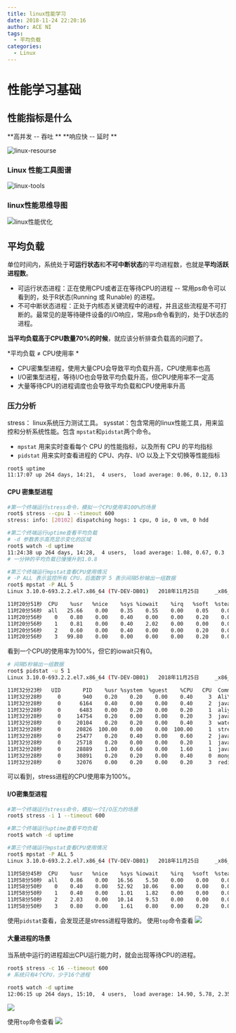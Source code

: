 ```yaml
---
title: linux性能学习
date: 2018-11-24 22:20:16
author: ACE NI
tags:
  - 平均负载
categories:
  - Linux
---
```

# 性能学习基础
## 性能指标是什么
**高并发  --  吞吐 **
**响应快 -- 延时 **

![linux-resourse](https://ws2.sinaimg.cn/large/006tNbRwgy1fxjk2tqyrbj30t70gjjsj.jpg)

<!-- more -->

### Linux 性能工具图谱
![linux-tools](https://ws2.sinaimg.cn/large/006tNbRwgy1fxjjf7g6wej316v0u01i5.jpg)

### linux性能思维导图
![linux性能优化](https://ws4.sinaimg.cn/large/006tNbRwgy1fxjjljbisfj30u02q7grl.jpg)

## 平均负载
单位时间内，系统处于**可运行状态**和**不可中断状态**的平均进程数，也就是**平均活跃进程数**。
- 可运行状态进程：正在使用CPU或者正在等待CPU的进程 -- 常用ps命令可以看到的，处于R状态(Running 或 Runable) 的进程。
- 不可中断状态进程：正处于内核态关键流程中的进程，并且这些流程是不可打断的。最常见的是等待硬件设备的I/O响应，常用ps命令看到的，处于D状态的进程。

**当平均负载高于CPU数量70%的时候**，就应该分析排查负载高的问题了。

*平均负载 ≠ CPU使用率 *
- CPU密集型进程，使用大量CPU会导致平均负载升高，CPU使用率也高
- I/O密集型进程，等待I/O也会导致平均负载升高，但CPU使用率不一定高
- 大量等待CPU的进程调度也会导致平均负载和CPU使用率升高

### 压力分析

stress： linux系统压力测试工具。
sysstat：包含常用的linux性能工具，用来监控和分析系统性能。包含 `mpstat`和`pidstat`两个命令。
- `mpstat` 用来实时查看每个 CPU 的性能指标，以及所有 CPU 的平均指标
- `pidstat` 用来实时查看进程的 CPU、内存、I/O 以及上下文切换等性能指标

```bash
root$ uptime
11:17:07 up 264 days, 14:21,  4 users,  load average: 0.06, 0.12, 0.13
```

#### CPU 密集型进程
```bash
#第一个终端运行stress命令，模拟一个CPU使用率100%的场景
root$ stress --cpu 1 --timeout 600
stress: info: [20102] dispatching hogs: 1 cpu, 0 io, 0 vm, 0 hdd

#第二个终端运行uptime查看平均负载
# -d 参数表示高亮显示变化的区域
root$ watch -d uptime
11:24:38 up 264 days, 14:28,  4 users,  load average: 1.08, 0.67, 0.3
# 一分钟的平均负载已慢慢升到1.0.8

#第三个终端运行mpstat查看CPU使用情况
# -P ALL 表示监控所有 CPU，后面数字 5 表示间隔5秒输出一组数据
root$ mpstat -P ALL 5
Linux 3.10.0-693.2.2.el7.x86_64 (TV-DEV-DB01) 	2018年11月25日 	_x86_64_	(4 CPU)

11时20分51秒  CPU    %usr   %nice    %sys %iowait    %irq   %soft  %steal  %guest  %gnice   %idle
11时20分56秒  all   25.66    0.00    0.35    0.55    0.00    0.05    0.00    0.00    0.00   73.38
11时20分56秒    0    0.80    0.00    0.40    0.00    0.00    0.20    0.00    0.00    0.00   98.59
11时20分56秒    1    0.81    0.00    0.40    2.02    0.00    0.00    0.00    0.00    0.00   96.77
11时20分56秒    2    0.60    0.00    0.40    0.00    0.00    0.20    0.00    0.00    0.00   98.80
11时20分56秒    3   99.80    0.00    0.00    0.00    0.00    0.20    0.00    0.00    0.00    0.00

```
看到一个CPU的使用率为100%，但它的iowait只有0。
```bash
# 间隔5秒输出一组数据
root$ pidstat -u 5 1
Linux 3.10.0-693.2.2.el7.x86_64 (TV-DEV-DB01) 	2018年11月25日 	_x86_64_	(4 CPU)

11时32分23秒   UID       PID    %usr %system  %guest    %CPU   CPU  Command
11时32分28秒     0       940    0.20    0.20    0.00    0.40     3  AliYunDun
11时32分28秒     0      6164    0.40    0.00    0.00    0.40     2  java
11时32分28秒     0      6483    0.00    0.20    0.00    0.20     1  aliyun-service
11时32分28秒     0     14754    0.20    0.00    0.00    0.20     3  java
11时32分28秒     0     20104    0.20    0.20    0.00    0.40     3  watch
11时32分28秒     0     20826  100.00    0.00    0.00  100.00     1  stress
11时32分28秒     0     25477    0.20    0.40    0.00    0.60     2  java
11时32分28秒     0     25718    0.20    0.00    0.00    0.20     1  java
11时32分28秒     0     28889    1.00    0.60    0.00    1.60     1  java
11时32分28秒     0     30891    0.20    0.20    0.00    0.40     0  mongod
11时32分28秒     0     32076    0.00    0.20    0.00    0.20     3  redis-server
```
可以看到，stress进程的CPU使用率为100%。

#### I/O密集型进程
```bash
#第一个终端运行stress命令，模拟一个I/O压力的场景
root$ stress -i 1 --timeout 600

#第二个终端运行uptime查看平均负载
root$ watch -d uptime

#第三个终端运行mpstat查看CPU使用情况
root$ mpstat -P ALL 5
Linux 3.10.0-693.2.2.el7.x86_64 (TV-DEV-DB01) 	2018年11月25日 	_x86_64_	(4 CPU)

11时58分45秒  CPU    %usr   %nice    %sys %iowait    %irq   %soft  %steal  %guest  %gnice   %idle
11时58分50秒  all    0.86    0.00   16.56    5.50    0.00    0.00    0.00    0.00    0.00   77.08
11时58分50秒    0    0.40    0.00   52.92   10.06    0.00    0.00    0.00    0.00    0.00   36.62
11时58分50秒    1    0.40    0.00    1.01    1.82    0.00    0.00    0.00    0.00    0.00   96.77
11时58分50秒    2    2.03    0.00   10.14    9.53    0.00    0.00    0.00    0.00    0.00   78.30
11时58分50秒    3    0.80    0.00    1.61    0.80    0.00    0.20    0.00    0.00    0.00   96.58
```
使用`pidstat`查看，会发现还是stress进程导致的。
使用`top`命令查看
![](https://ws4.sinaimg.cn/large/006tNbRwgy1fxk6oqc6lmj315y0fg75f.jpg)

#### 大量进程的场景
当系统中运行的进程超出CPU运行能力时，就会出现等待CPU的进程。
```bash
root$ stress -c 16 --timeout 600
# 系统只有4个CPU，少于16个进程

root$ watch -d uptime
12:06:15 up 264 days, 15:10,  4 users,  load average: 14.90, 5.78, 2.35
```
![](https://ws3.sinaimg.cn/large/006tNbRwgy1fxk6inbdihj30w80quabu.jpg)

使用`top`命令查看
![](https://ws1.sinaimg.cn/large/006tNbRwgy1fxk6kwme8dj317q0twgo4.jpg)
